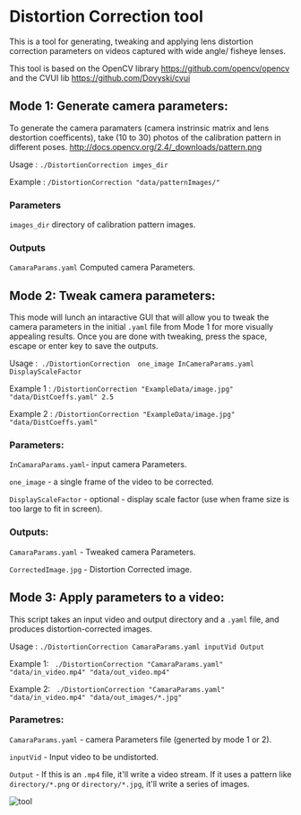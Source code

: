 
# Distortion Correction tool

This is a tool for generating, tweaking and applying lens distortion correction parameters on videos captured with wide angle/ fisheye lenses. 

This tool is based on the OpenCV library https://github.com/opencv/opencv and the CVUI lib https://github.com/Dovyski/cvui


## Mode 1: Generate camera parameters:

To generate the camera paramaters (camera instrinsic matrix and lens destortion coefficents), take (10 to 30) photos of the calibration pattern in different poses. http://docs.opencv.org/2.4/_downloads/pattern.png

Usage : `./DistortionCorrection imges_dir`

Example : ` /DistortionCorrection "data/patternImages/" `

### Parameters 
`images_dir` directory of calibration pattern images.

### Outputs
`CamaraParams.yaml`  Computed camera Parameters.


## Mode 2: Tweak camera parameters:

This mode will lunch an intaractive GUI that will allow you to tweak the camera parameters in the initial `.yaml` file from Mode 1 for more visually appealing results. Once you are done with tweaking, press the space, escape or enter key to save the outputs.

Usage :` ./DistortionCorrection  one_image InCameraParams.yaml DisplayScaleFactor`

Example 1 : ` /DistortionCorrection "ExampleData/image.jpg" "data/DistCoeffs.yaml" 2.5 `

Example 2 : `/DistortionCorrection "ExampleData/image.jpg" "data/DistCoeffs.yaml"`

### Parameters:

`InCamaraParams.yaml`- input camera Parameters.

`one_image` - a single frame of the video to be corrected.

`DisplayScaleFactor` - optional - display scale factor (use when frame size is too large to fit in screen).


### Outputs:

`CamaraParams.yaml` - Tweaked camera Parameters.

`CorrectedImage.jpg` - Distortion Corrected image.


## Mode 3: Apply parameters to a video:


This script takes an input video and output directory and a `.yaml` file, and produces distortion-corrected images.

Usage : `./DistortionCorrection CamaraParams.yaml inputVid Output `

Example 1: ` ./DistortionCorrection "CamaraParams.yaml" "data/in_video.mp4" "data/out_video.mp4"`

Example 2: ` ./DistortionCorrection "CamaraParams.yaml" "data/in_video.mp4" "data/out_images/*.jpg"`

### Parametres:

`CamaraParams.yaml` -  camera Parameters file (generted by mode 1 or 2).

`inputVid` - Input video to be undistorted.

`Output` - If this is an `.mp4` file, it'll write a video stream. If it uses a pattern like `directory/*.png` or `directory/*.jpg`, it'll write a series of images. 


![tool](https://cloud.githubusercontent.com/assets/6253920/23218047/09b3ad3c-f913-11e6-8977-d7e10e4f34eb.jpg)
